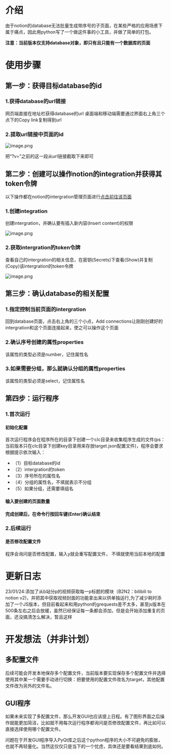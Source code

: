 # 介绍
由于notion的database无法批量生成带序号的子页面，在某些严格的应用场景下属于痛点，因此用python写了一个做这件事的小工具，并做了简单的打包。


**注意：当前版本仅支持database对象，即只有且只能有一个数据库的页面**


# 使用步骤
## 第一步：获得目标database的id
### 1.获得database的url链接
网页端直接在地址栏获得database的url
桌面端和移动端需要通过界面右上角三个点下的Copy link复制得到url
### 2.提取url链接中页面的id
![image.png](https://yoaken-1316330335.cos.ap-chongqing.myqcloud.com/markdownPic/202301030532401.png)

把“?v=”之前的这一段从url链接截取下来即可


## 第二步：创建可以操作notion的integration并获得其token令牌
以下操作都在notion的intergration管理页面进行[点击前往该页面](https://www.notion.so/my-integrations)
### 1.创建integration
创建intergration，并确认要有插入新内容(Insert content)的权限

![image.png](https://yoaken-1316330335.cos.ap-chongqing.myqcloud.com/markdownPic/202301030632968.png)

### 2.获取intergration的token令牌
查看自己的intergration的相关信息，在密钥(Secrets)下查看(Show)并复制(Copy)该intergration的token令牌

![image.png](https://yoaken-1316330335.cos.ap-chongqing.myqcloud.com/markdownPic/202301030633303.png)

## 第三步：确认database的相关配置
### 1.指定控制当前页面的intergration
回到database页面，点击右上角的三个小点，Add connections让刚刚创建好的intergration和这个页面连接起来，使之可以操作这个页面
### 2.确认序号创建的属性properties
该属性的类型必须是number，记住属性名
### 3.如果需要分组，那么就确认分组的属性properties
该属性的类型必须是select，记住属性名

## 第四步：运行程序
### 1.首次运行
#### 初始化配置
首次运行程序会在程序所在的目录下创建一个clc目录来收集程序生成的文件(ps：当前版本只在clc目录下创建key目录用来存放target.json配置文件)，程序会要求根据提示依次输入：
* （1）目标database的id
* （2）intergration的token
* （3）序号所在的属性名
* （4）分组的属性名，不填就表示不分组
* （5）如果分组，还需要填组名
#### 输入要创建的页面数量
#### 完成创建后，在命令行按回车键(Enter)确认结束

### 2.后续运行

#### 是否修改配置文件
程序会询问是否修改配置，输入y就会重写配置文件，
不填就使用当前本地的配置

# 更新日志
23/01/24:添加了从b站分p的视频获取每一p标题的模块（B2N2：bilibili to notion v2)，并把其中获取视频封面的功能拿出来以供单独运行,为了减少耗时添加了一个JS版本，但目前看起来和用python的grequests差不太多，甚至js版本在500条左右之后会放缓，虽然已经保证每一条都会添加，但是会开始添加重复的页面，还没搞清怎么解决，暂且这样


# 开发想法（并非计划）
## 多配置文件
后续可能会开发本地保存多个配置文件，当前版本要实现保存多个配置文件并选择使用其中某一个需要手动进行切换：把要使用的配置文件改名为target，其他配置文件改为另外的文件名。
## GUI程序
如果未来实现了多配置文件，那么开发GUI也应该提上日程。有了图形界面之后操作就能更加简洁，比如就不用每次运行程序都询问是否修改配置文件，再比如可以直接选择使用哪个配置文件。

问题在于开发GUI程序导入PyQt库之后这个python程序的大小不可避免的膨胀，也就不再轻量化。当然这仅仅只是当下的一个忧虑，具体还是要看结果到底如何。
